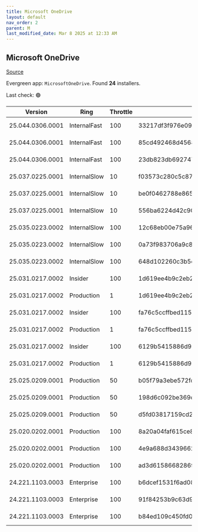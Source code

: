 ```yaml
---
title: Microsoft OneDrive
layout: default
nav_order: 2
parent: M
last_modified_date: Mar 8 2025 at 12:33 AM
---
```


## Microsoft OneDrive

[Source](https://onedrive.live.com/)

Evergreen app: `MicrosoftOneDrive`. Found **24** installers.

Last check: 🟢

| Version          | Ring         | Throttle | Sha256                                                           | Architecture | Type | URI                                                                                                                                                                  |
| ---------------- | ------------ | -------- | ---------------------------------------------------------------- | ------------ | ---- | -------------------------------------------------------------------------------------------------------------------------------------------------------------------- |
| 25.044.0306.0001 | InternalFast | 100      | 33217df3f976e0957556e77c3afe48706dbbf5b990763b3a58bf9c1b659b62c5 | ARM64        | exe  | [https://oneclient.sfx.ms/Win/Installers/25.044.0306.0001/arm64/OneDriveSetup.exe](https://oneclient.sfx.ms/Win/Installers/25.044.0306.0001/arm64/OneDriveSetup.exe) |
| 25.044.0306.0001 | InternalFast | 100      | 85cd492468d45689243a5b16857f75ffbe7ee32b7dedade8615df659dff72183 | x64          | exe  | [https://oneclient.sfx.ms/Win/Installers/25.044.0306.0001/amd64/OneDriveSetup.exe](https://oneclient.sfx.ms/Win/Installers/25.044.0306.0001/amd64/OneDriveSetup.exe) |
| 25.044.0306.0001 | InternalFast | 100      | 23db823db69274734cb1a921edb9634e29be0b2b1b51af41433b6a46d035c989 | x86          | exe  | [https://oneclient.sfx.ms/Win/Installers/25.044.0306.0001/OneDriveSetup.exe](https://oneclient.sfx.ms/Win/Installers/25.044.0306.0001/OneDriveSetup.exe)             |
| 25.037.0225.0001 | InternalSlow | 10       | f03573c280c5c87bccb170cd262d756bf77b5082c630d570c2605bdcfd27a390 | ARM64        | exe  | [https://oneclient.sfx.ms/Win/Installers/25.037.0225.0001/arm64/OneDriveSetup.exe](https://oneclient.sfx.ms/Win/Installers/25.037.0225.0001/arm64/OneDriveSetup.exe) |
| 25.037.0225.0001 | InternalSlow | 10       | be0f0462788e865a3831a850fbadc6a6fda745f173b60883450bc2e968b0ebdf | x64          | exe  | [https://oneclient.sfx.ms/Win/Installers/25.037.0225.0001/amd64/OneDriveSetup.exe](https://oneclient.sfx.ms/Win/Installers/25.037.0225.0001/amd64/OneDriveSetup.exe) |
| 25.037.0225.0001 | InternalSlow | 10       | 556ba6224d42c908ac54009ccb0e0402fd03f3450e1fb1a218603311479c7145 | x86          | exe  | [https://oneclient.sfx.ms/Win/Installers/25.037.0225.0001/OneDriveSetup.exe](https://oneclient.sfx.ms/Win/Installers/25.037.0225.0001/OneDriveSetup.exe)             |
| 25.035.0223.0002 | InternalSlow | 100      | 12c68eb00e75a96821156613e511b440f005b766c55becf2bd185f8754977c56 | ARM64        | exe  | [https://oneclient.sfx.ms/Win/Installers/25.035.0223.0002/arm64/OneDriveSetup.exe](https://oneclient.sfx.ms/Win/Installers/25.035.0223.0002/arm64/OneDriveSetup.exe) |
| 25.035.0223.0002 | InternalSlow | 100      | 0a73f983706a9c875dc704cabb343d2e8a67fd93c6ec766bb11d8c1d4bee33d1 | x64          | exe  | [https://oneclient.sfx.ms/Win/Installers/25.035.0223.0002/amd64/OneDriveSetup.exe](https://oneclient.sfx.ms/Win/Installers/25.035.0223.0002/amd64/OneDriveSetup.exe) |
| 25.035.0223.0002 | InternalSlow | 100      | 648d102260c3b5ced215636025ba2f0f16bba461ac6d3b8e66d2b9e206af2958 | x86          | exe  | [https://oneclient.sfx.ms/Win/Installers/25.035.0223.0002/OneDriveSetup.exe](https://oneclient.sfx.ms/Win/Installers/25.035.0223.0002/OneDriveSetup.exe)             |
| 25.031.0217.0002 | Insider      | 100      | 1d619ee4b9c2eb22cc11dbec7817633cc5be7a2e2dd11f57ef565a8383eab137 | ARM64        | exe  | [https://oneclient.sfx.ms/Win/Installers/25.031.0217.0002/arm64/OneDriveSetup.exe](https://oneclient.sfx.ms/Win/Installers/25.031.0217.0002/arm64/OneDriveSetup.exe) |
| 25.031.0217.0002 | Production   | 1        | 1d619ee4b9c2eb22cc11dbec7817633cc5be7a2e2dd11f57ef565a8383eab137 | ARM64        | exe  | [https://oneclient.sfx.ms/Win/Installers/25.031.0217.0002/arm64/OneDriveSetup.exe](https://oneclient.sfx.ms/Win/Installers/25.031.0217.0002/arm64/OneDriveSetup.exe) |
| 25.031.0217.0002 | Insider      | 100      | fa76c5ccffbed11594a2726f66346df237ae78cc7821ea69ada57afff3df6c9b | x64          | exe  | [https://oneclient.sfx.ms/Win/Installers/25.031.0217.0002/amd64/OneDriveSetup.exe](https://oneclient.sfx.ms/Win/Installers/25.031.0217.0002/amd64/OneDriveSetup.exe) |
| 25.031.0217.0002 | Production   | 1        | fa76c5ccffbed11594a2726f66346df237ae78cc7821ea69ada57afff3df6c9b | x64          | exe  | [https://oneclient.sfx.ms/Win/Installers/25.031.0217.0002/amd64/OneDriveSetup.exe](https://oneclient.sfx.ms/Win/Installers/25.031.0217.0002/amd64/OneDriveSetup.exe) |
| 25.031.0217.0002 | Insider      | 100      | 6129b5415886d9097d69fd54b48e3a69108b077b02eeb96234fc0556d5ca4a3a | x86          | exe  | [https://oneclient.sfx.ms/Win/Installers/25.031.0217.0002/OneDriveSetup.exe](https://oneclient.sfx.ms/Win/Installers/25.031.0217.0002/OneDriveSetup.exe)             |
| 25.031.0217.0002 | Production   | 1        | 6129b5415886d9097d69fd54b48e3a69108b077b02eeb96234fc0556d5ca4a3a | x86          | exe  | [https://oneclient.sfx.ms/Win/Installers/25.031.0217.0002/OneDriveSetup.exe](https://oneclient.sfx.ms/Win/Installers/25.031.0217.0002/OneDriveSetup.exe)             |
| 25.025.0209.0001 | Production   | 50       | b05f79a3ebe572fc0587554909c4ec01beb5c383e451c78282a030c1e78226ae | ARM64        | exe  | [https://oneclient.sfx.ms/Win/Installers/25.025.0209.0001/arm64/OneDriveSetup.exe](https://oneclient.sfx.ms/Win/Installers/25.025.0209.0001/arm64/OneDriveSetup.exe) |
| 25.025.0209.0001 | Production   | 50       | 198d6c092be369c9e2694b76f2cf3120baeb073f2a18a43de75bd850ff5b5f84 | x64          | exe  | [https://oneclient.sfx.ms/Win/Installers/25.025.0209.0001/amd64/OneDriveSetup.exe](https://oneclient.sfx.ms/Win/Installers/25.025.0209.0001/amd64/OneDriveSetup.exe) |
| 25.025.0209.0001 | Production   | 50       | d5fd03817159cd27eeb813b7eea0658a37e82460ef99b2854f3402a638d404f5 | x86          | exe  | [https://oneclient.sfx.ms/Win/Installers/25.025.0209.0001/OneDriveSetup.exe](https://oneclient.sfx.ms/Win/Installers/25.025.0209.0001/OneDriveSetup.exe)             |
| 25.020.0202.0001 | Production   | 100      | 8a20a04faf615ce8c1f3a9055eba010eeadd267793f80f2e8a09438c1d5764ff | ARM64        | exe  | [https://oneclient.sfx.ms/Win/Installers/25.020.0202.0001/arm64/OneDriveSetup.exe](https://oneclient.sfx.ms/Win/Installers/25.020.0202.0001/arm64/OneDriveSetup.exe) |
| 25.020.0202.0001 | Production   | 100      | 4e9a688d34396622951053ef5965e3c02f6224d19ba6c1b76b529b155923961e | x64          | exe  | [https://oneclient.sfx.ms/Win/Installers/25.020.0202.0001/amd64/OneDriveSetup.exe](https://oneclient.sfx.ms/Win/Installers/25.020.0202.0001/amd64/OneDriveSetup.exe) |
| 25.020.0202.0001 | Production   | 100      | ad3d61586682869d5470bcc04f65f075bdcaf716ff3806dad3ff7c6f7d5db7f4 | x86          | exe  | [https://oneclient.sfx.ms/Win/Installers/25.020.0202.0001/OneDriveSetup.exe](https://oneclient.sfx.ms/Win/Installers/25.020.0202.0001/OneDriveSetup.exe)             |
| 24.221.1103.0003 | Enterprise   | 100      | b6dcef1531f6ad089deb9e0b9b376a74e4b1ca334d97e2a14939d97a1bd4ed0b | ARM64        | exe  | [https://oneclient.sfx.ms/Win/Installers/24.221.1103.0003/arm64/OneDriveSetup.exe](https://oneclient.sfx.ms/Win/Installers/24.221.1103.0003/arm64/OneDriveSetup.exe) |
| 24.221.1103.0003 | Enterprise   | 100      | 91f84253b9c63d996133f29326b16cf25eeeedeb87d84c9aa8d683e644944fb6 | x64          | exe  | [https://oneclient.sfx.ms/Win/Installers/24.221.1103.0003/amd64/OneDriveSetup.exe](https://oneclient.sfx.ms/Win/Installers/24.221.1103.0003/amd64/OneDriveSetup.exe) |
| 24.221.1103.0003 | Enterprise   | 100      | b84ed109c450fd07d2c378c042a8b373c876645629502237aac0d270747de8f5 | x86          | exe  | [https://oneclient.sfx.ms/Win/Installers/24.221.1103.0003/OneDriveSetup.exe](https://oneclient.sfx.ms/Win/Installers/24.221.1103.0003/OneDriveSetup.exe)             |
